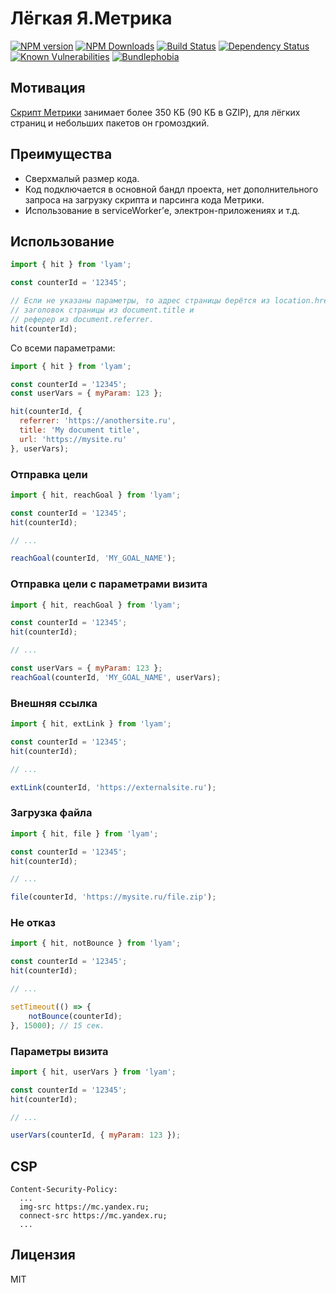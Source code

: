 # Лёгкая Я.Метрика

[![NPM version](https://img.shields.io/npm/v/lyam.svg)](https://www.npmjs.com/package/lyam)
[![NPM Downloads](https://img.shields.io/npm/dm/lyam.svg?style=flat)](https://www.npmjs.org/package/lyam)
[![Build Status](https://img.shields.io/travis/hcodes/lyam.svg)](https://travis-ci.org/hcodes/lyam)
[![Dependency Status](https://img.shields.io/david/hcodes/lyam.svg)](https://david-dm.org/hcodes/lyam)
[![Known Vulnerabilities](https://snyk.io/test/github/hcodes/lyam/badge.svg)](https://snyk.io/test/github/hcodes/lyam)
[![Bundlephobia](https://badgen.net/bundlephobia/minzip/lyam)](https://bundlephobia.com/result?p=lyam)

## Мотивация
[Скрипт Метрики](https://mc.yandex.ru/metrika/tag.js) занимает более 350 КБ (90 КБ в GZIP), для лёгких страниц и небольших пакетов он громоздкий.

## Преимущества
- Сверхмалый размер кода.
- Код подключается в основной бандл проекта, нет дополнительного запроса на загрузку скрипта и парсинга кода Метрики.
- Использование в serviceWorker’е, электрон-приложениях и т.д.

## Использование

```js
import { hit } from 'lyam';

const counterId = '12345';

// Если не указаны параметры, то адрес страницы берётся из location.href,
// заголовок страницы из document.title и
// реферер из document.referrer.
hit(counterId);
```

Со всеми параметрами:
```js
import { hit } from 'lyam';

const counterId = '12345';
const userVars = { myParam: 123 };

hit(counterId, {
  referrer: 'https://anothersite.ru',
  title: 'My document title',
  url: 'https://mysite.ru'
}, userVars);
```

### Отправка цели

```js
import { hit, reachGoal } from 'lyam';

const counterId = '12345';
hit(counterId);

// ...

reachGoal(counterId, 'MY_GOAL_NAME');

```

### Отправка цели с параметрами визита

```js
import { hit, reachGoal } from 'lyam';

const counterId = '12345';
hit(counterId);

// ...

const userVars = { myParam: 123 };
reachGoal(counterId, 'MY_GOAL_NAME', userVars);

```

### Внешняя ссылка
```js
import { hit, extLink } from 'lyam';

const counterId = '12345';
hit(counterId);

// ...

extLink(counterId, 'https://externalsite.ru');
```

### Загрузка файла
```js
import { hit, file } from 'lyam';

const counterId = '12345';
hit(counterId);

// ...

file(counterId, 'https://mysite.ru/file.zip');
```

### Не отказ
```js
import { hit, notBounce } from 'lyam';

const counterId = '12345';
hit(counterId);

// ...

setTimeout(() => {
    notBounce(counterId);
}, 15000); // 15 сек.
```

### Параметры визита
```js
import { hit, userVars } from 'lyam';

const counterId = '12345';
hit(counterId);

// ...

userVars(counterId, { myParam: 123 });
```

## CSP
```
Content-Security-Policy:
  ...
  img-src https://mc.yandex.ru;
  connect-src https://mc.yandex.ru;
  ...
```

## Лицензия
MIT
